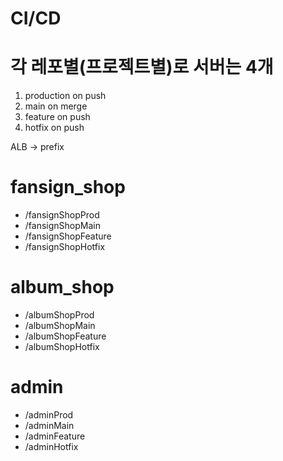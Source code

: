 # CI/CD

# 각 레포별(프로젝트별)로 서버는 4개

1. production on push
2. main on merge
3. feature on push
4. hotfix on push

ALB -> prefix

# fansign_shop

- /fansignShopProd
- /fansignShopMain
- /fansignShopFeature
- /fansignShopHotfix

# album_shop

- /albumShopProd
- /albumShopMain
- /albumShopFeature
- /albumShopHotfix

# admin

- /adminProd
- /adminMain
- /adminFeature
- /adminHotfix
